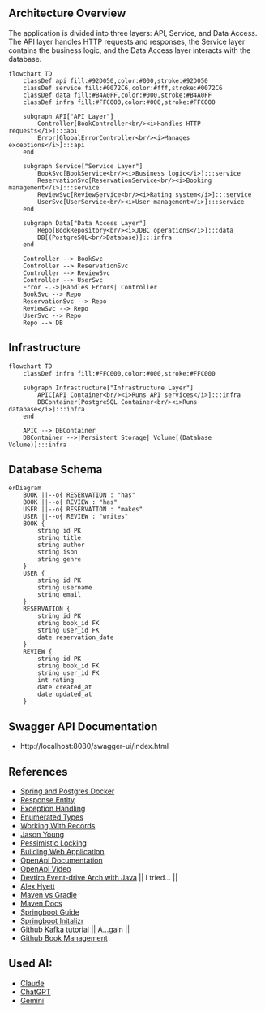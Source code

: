 ## Architecture Overview
The application is divided into three layers: API, Service, and Data Access. 
The API layer handles HTTP requests and responses, the Service layer contains the business logic,
and the Data Access layer interacts with the database.
```mermaid
flowchart TD
    classDef api fill:#92D050,color:#000,stroke:#92D050
    classDef service fill:#0072C6,color:#fff,stroke:#0072C6
    classDef data fill:#B4A0FF,color:#000,stroke:#B4A0FF
    classDef infra fill:#FFC000,color:#000,stroke:#FFC000

    subgraph API["API Layer"]
        Controller[BookController<br/><i>Handles HTTP requests</i>]:::api
        Error[GlobalErrorController<br/><i>Manages exceptions</i>]:::api
    end

    subgraph Service["Service Layer"]
        BookSvc[BookService<br/><i>Business logic</i>]:::service
        ReservationSvc[ReservationService<br/><i>Booking management</i>]:::service
        ReviewSvc[ReviewService<br/><i>Rating system</i>]:::service
        UserSvc[UserService<br/><i>User management</i>]:::service
    end

    subgraph Data["Data Access Layer"]
        Repo[BookRepository<br/><i>JDBC operations</i>]:::data
        DB[(PostgreSQL<br/>Database)]:::infra
    end

    Controller --> BookSvc
    Controller --> ReservationSvc
    Controller --> ReviewSvc
    Controller --> UserSvc
    Error -.->|Handles Errors| Controller
    BookSvc --> Repo
    ReservationSvc --> Repo
    ReviewSvc --> Repo
    UserSvc --> Repo
    Repo --> DB
```

## Infrastructure
```mermaid
flowchart TD
    classDef infra fill:#FFC000,color:#000,stroke:#FFC000

    subgraph Infrastructure["Infrastructure Layer"]
        APIC[API Container<br/><i>Runs API services</i>]:::infra
        DBContainer[PostgreSQL Container<br/><i>Runs database</i>]:::infra
    end

    APIC --> DBContainer
    DBContainer -->|Persistent Storage| Volume[(Database Volume)]:::infra

```

## Database Schema
```mermaid
erDiagram
    BOOK ||--o{ RESERVATION : "has"
    BOOK ||--o{ REVIEW : "has"
    USER ||--o{ RESERVATION : "makes"
    USER ||--o{ REVIEW : "writes"
    BOOK {
        string id PK
        string title
        string author
        string isbn
        string genre
    }
    USER {
        string id PK
        string username
        string email
    }
    RESERVATION {
        string id PK
        string book_id FK
        string user_id FK
        date reservation_date
    }
    REVIEW {
        string id PK
        string book_id FK
        string user_id FK
        int rating
        date created_at
        date updated_at
    }
```

## Swagger API Documentation
- http://localhost:8080/swagger-ui/index.html


## References

- [Spring and Postgres Docker](https://www.youtube.com/watch?v=_Gdb-jK3Sr4)
- [Response Entity](https://www.baeldung.com/spring-response-entity)
- [Exception Handling](https://www.baeldung.com/exception-handling-for-rest-with-spring) 
- [Enumerated Types](https://stackoverflow.com/questions/67825729/using-enums-in-a-spring-entity/67826028#67826028)
- [Working With Records](https://www.youtube.com/watch?v=gJ9DYC-jswo)
- [Jason Young](https://www.youtube.com/watch?v=eC5X0NEZ8hE)
- [Pessimistic Locking](https://www.youtube.com/watch?v=0xHdv7LKu1Q)
- [Building Web Application](https://www.youtube.com/watch?v=31KTdfRH6nY)
- [OpenApi Documentation](https://www.youtube.com/watch?v=wtYAqS1GcHE)
- [OpenApi Video](https://youtu.be/2o_3hjUPAfQ?si=pyaFNUmky3oaKJ_5)
- [Devtiro Event-drive Arch with Java](https://youtu.be/HYBtWRPikgo?si=A5nDv7Mby5C96-MD) || I tried... ||
- [Alex Hyett](https://youtu.be/gOuAqRaDdHA?si=2CsFYplJ3Ejfoxe-)
- [Maven vs Gradle](https://youtu.be/5P9cb0xWyO0?si=hxN-yvt9NNcC91tT)
- [Maven Docs](https://maven.apache.org/guides/)
- [Springboot Guide](https://spring.io/guides/gs/spring-boot)
- [Springboot Initalizr](https://start.spring.io/)
- [Github Kafka tutorial](https://github.com/devtiro/microservices-kafka-tutorial) || A...gain ||
- [Github Book Management](https://github.com/beatrizdile/ximple-bookservice)

## Used AI:
- [Claude](https://claude.ai/login)
- [ChatGPT](https://chatgpt.com/)
- [Gemini](https://gemini.google.com/)